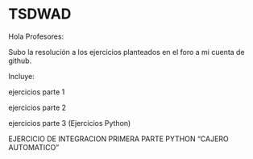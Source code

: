 # TSDWAD

Hola Profesores:

Subo la resolución a los ejercicios planteados en el foro a mi cuenta de github.

Incluye:

ejercicios parte 1 

ejercicios parte 2

ejercicios parte 3  (Ejercicios Python)

EJERCICIO DE INTEGRACION PRIMERA PARTE PYTHON “CAJERO AUTOMATICO”


